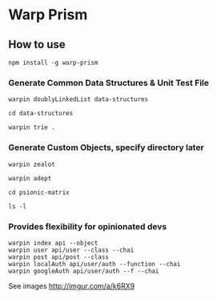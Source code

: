 # Warp Prism


## How to use
`npm install -g warp-prism`  

### Generate Common Data Structures & Unit Test File    
`warpin doublyLinkedList data-structures`  

`cd data-structures`  

`warpin trie .`  


### Generate Custom Objects, specify directory later
`warpin zealot`  

`warpin adept`

`cd psionic-matrix`  

`ls -l`  

### Provides flexibility for opinionated devs 
```  
warpin index api --object
warpin user api/user --class --chai
warpin post api/post --class
warpin localAuth api/user/auth --function --chai
warpin googleAuth api/user/auth --f --chai
```


See images http://imgur.com/a/k6RX9

